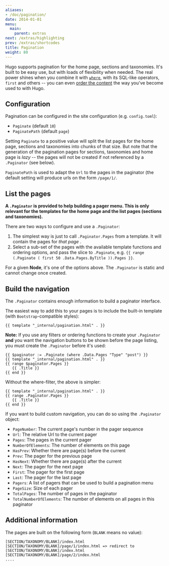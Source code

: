 ```yaml
---
aliases:
- /doc/pagination/
date: 2014-01-01
menu:
  main:
    parent: extras
next: /extras/highlighting
prev: /extras/shortcodes
title: Pagination
weight: 80
---
```


Hugo supports pagination for the home page, sections and taxonomies. It's built to be easy use, but with loads of flexibility when needed. The real power shines when you combine it with [`where`](/templates/functions), with its SQL-like operators, `first` and others -- you can even [order the content](/templates/list) the way you've become used to with Hugo.

## Configuration

Pagination can be configured in the site configuration (e.g. `config.toml`):

* `Paginate` (default `10`) 
* `PaginatePath` (default `page`)

Setting `Paginate` to a positive value will split the list pages for the home page, sections and taxonomies into chunks of that size. But note that the generation of the pagination pages for sections, taxonomies and home page is *lazy* -- the pages will not be created if not referenced by a `.Paginator` (see below).

 `PaginatePath` is used to adapt the `Url` to the pages in the paginator (the default setting will produce urls on the form `/page/1/`. 

## List the pages

**A `.Paginator` is provided to help building a pager menu. This is only relevant for the templates for the home page and the list pages (sections and taxonomies).**  

There are two ways to configure and use a `.Paginator`:

1. The simplest way is just to call `.Paginator.Pages` from a template. It will contain the pages for *that page* .
2. Select a sub-set of the pages with the available template functions and ordering options, and pass the slice to `.Paginate`, e.g. `{{ range (.Paginate ( first 50 .Data.Pages.ByTitle )).Pages }}`.

For a given **Node**, it's one of the options above. The `.Paginator` is static and cannot change once created.

## Build the navigation

The `.Paginator` contains enough information to build a paginator interface. 

The easiest way to add this to your pages is to include the built-in template (with `Bootstrap`-compatible styles):

```
{{ template "_internal/pagination.html" . }}
```

**Note:** If you use any filters or ordering functions to create your `.Paginator` **and** you want the navigation buttons to be shown before the page listing, you must create the `.Paginator` before it's used:

```
{{ $paginator := .Paginate (where .Data.Pages "Type" "post") }}
{{ template "_internal/pagination.html" . }}
{{ range $paginator.Pages }}
   {{ .Title }}
{{ end }}
```

Without the where-filter, the above is simpler:

```
{{ template "_internal/pagination.html" . }}
{{ range .Paginator.Pages }}
   {{ .Title }}
{{ end }}
```

If you want to build custom navigation, you can do so using the `.Paginator` object:

* `PageNumber`: The current page's number in the pager sequence
* `Url`: The relative Url to the current pager
* `Pages`: The pages in the current pager
* `NumberOfElements`: The number of elements on this page
* `HasPrev`: Whether there are page(s) before the current
* `Prev`: The pager for the previous page
* `HasNext`: Whether there are page(s) after the current
* `Next`: The pager for the next page
* `First`: The pager for the first page
* `Last`: The pager for the last page
* `Pagers`: A list of pagers that can be used to build a pagination menu
* `PageSize`: Size of each pager
* `TotalPages`: The number of pages in the paginator
* `TotalNumberOfElements`: The number of elements on all pages in this paginator

## Additional information

The pages are built on the following form (`BLANK` means no value):

```
[SECTION/TAXONOMY/BLANK]/index.html
[SECTION/TAXONOMY/BLANK]/page/1/index.html => redirect to  [SECTION/TAXONOMY/BLANK]/index.html
[SECTION/TAXONOMY/BLANK]/page/2/index.html
....
```


